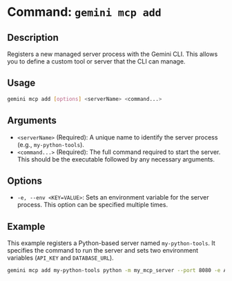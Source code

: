 # Command: `gemini mcp add`

## Description

Registers a new managed server process with the Gemini CLI. This allows you to define a custom tool or server that the CLI can manage.

## Usage

```sh
gemini mcp add [options] <serverName> <command...>
```

## Arguments

- `<serverName>` (Required): A unique name to identify the server process (e.g., `my-python-tools`).
- `<command...>` (Required): The full command required to start the server. This should be the executable followed by any necessary arguments.

## Options

- `-e, --env <KEY=VALUE>`: Sets an environment variable for the server process. This option can be specified multiple times.

## Example

This example registers a Python-based server named `my-python-tools`. It specifies the command to run the server and sets two environment variables (`API_KEY` and `DATABASE_URL`).

```sh
gemini mcp add my-python-tools python -m my_mcp_server --port 8080 -e API_KEY=yourkey -e DATABASE_URL=your_database_connection_string
```
